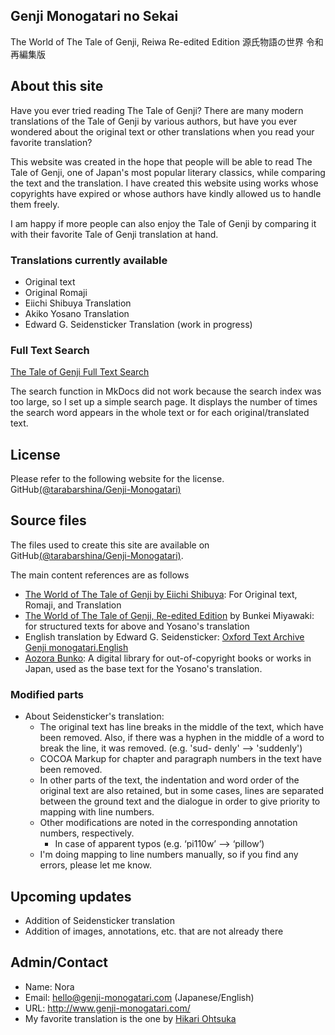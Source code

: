 ## Genji Monogatari no Sekai
The World of The Tale of Genji, Reiwa Re-edited Edition
源氏物語の世界 令和再編集版

## About this site

Have you ever tried reading The Tale of Genji?
There are many modern translations of the Tale of Genji by various authors, but have you ever wondered about the original text or other translations when you read your favorite translation?

This website was created in the hope that people will be able to read The Tale of Genji, one of Japan's most popular literary classics, while comparing the text and the translation.
I have created this website using works whose copyrights have expired or whose authors have kindly allowed us to handle them freely.

I am happy if more people can also enjoy the Tale of Genji by comparing it with their favorite Tale of Genji translation at hand.

### Translations currently available

- Original text
- Original Romaji
- Eiichi Shibuya Translation
- Akiko Yosano Translation
- Edward G. Seidensticker Translation (work in progress)

### Full Text Search

[The Tale of Genji Full Text Search](search.php)

The search function in MkDocs did not work because the search index was too large, so I set up a simple search page.
It displays the number of times the search word appears in the whole text or for each original/translated text.

## License

Please refer to the following website for the license.
GitHub[(@tarabarshina/Genji-Monogatari)](https://github.com/tarabarshina/Genji-Monogatari)

## Source files

The files used to create this site are available on GitHub[(@tarabarshina/Genji-Monogatari)](https://github.com/tarabarshina/Genji-Monogatari).

The main content references are as follows

- [The World of The Tale of Genji by Eiichi Shibuya](http://www.sainet.or.jp/~eshibuya/index.html): For Original text, Romaji, and Translation
- [The World of The Tale of Genji, Re-edited Edition](http://www.genji-monogatari.net/) by Bunkei Miyawaki: for structured texts for above and Yosano's translation
- English translation by Edward G. Seidensticker: [Oxford Text Archive Genji monogatari.English](https://ota.bodleian.ox.ac.uk/repository/xmlui/handle/20.500.12024/2245)
- [Aozora Bunko](https://www.aozora.gr.jp/): A digital library for out-of-copyright books or works in Japan, used as the base text for the Yosano's translation.

### Modified parts

- About Seidensticker's translation:
	- The original text has line breaks in the middle of the text, which have been removed. Also, if there was a hyphen in the middle of a word to break the line, it was removed. (e.g. 'sud- denly' --> 'suddenly') 
	- COCOA Markup for chapter and paragraph numbers in the text have been removed.
	- In other parts of the text, the indentation and word order of the original text are also retained, but in some cases, lines are separated between the ground text and the dialogue in order to give priority to mapping with line numbers.
	- Other modifications are noted in the corresponding annotation numbers, respectively.
		- In case of apparent typos (e.g. ‘pi110w’ --> ‘pillow’)
	- I'm doing mapping to line numbers manually, so if you find any errors, please let me know.

## Upcoming updates

- Addition of Seidensticker translation
- Addition of images, annotations, etc. that are not already there

## Admin/Contact

- Name: Nora
- Email: hello@genji-monogatari.com (Japanese/English)
- URL: http://www.genji-monogatari.com/
- My favorite translation is the one by [Hikari Ohtsuka](https://www.chikumashobo.co.jp/special/genji/)